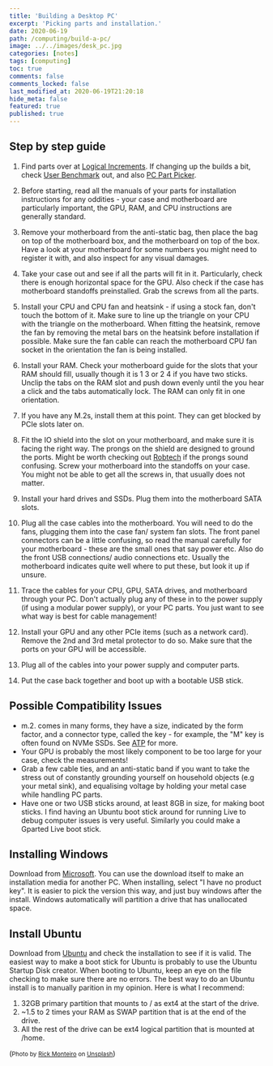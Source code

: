 ```yaml
---
title: 'Building a Desktop PC'
excerpt: 'Picking parts and installation.'
date: 2020-06-19
path: /computing/build-a-pc/
image: ../../images/desk_pc.jpg
categories: [notes]
tags: [computing]
toc: true
comments: false
comments_locked: false
last_modified_at: 2020-06-19T21:20:18
hide_meta: false
featured: true
published: true
---
```


## Step by step guide

1. Find parts over at [Logical Increments](https://www.logicalincrements.com/). If changing up the builds a bit, check [User Benchmark](https://www.userbenchmark.com/) out, and also [PC Part Picker](https://pcpartpicker.com/).

2. Before starting, read all the manuals of your parts for installation instructions for any oddities - your case and motherboard are particularly important, the GPU, RAM, and CPU instructions are generally standard. 

3. Remove your motherboard from the anti-static bag, then place the bag on top of the motherboard box, and the motherboard on top of the box. Have a look at your motherboard for some numbers you might need to register it with, and also inspect for any visual damages.

4. Take your case out and see if all the parts will fit in it. Particularly, check there is enough horizontal space for the GPU. Also check if the case has motherboard standoffs preinstalled. Grab the screws from all the parts.

5. Install your CPU and CPU fan and heatsink - if using a stock fan, don't touch the bottom of it. Make sure to line up the triangle on your CPU with the triangle on the motherboard. When fitting the heatsink, remove the fan by removing the metal bars on the heatsink before installation if possible. Make sure the fan cable can reach the motherboard CPU fan socket in the orientation the fan is being installed.

6. Install your RAM. Check your motherboard guide for the slots that your RAM should fill, usually though it is 1 3 or 2 4 if you have two sticks. Unclip the tabs on the RAM slot and push down evenly until the you hear a click and the tabs automatically lock. The RAM can only fit in one orientation.

7. If you have any M.2s, install them at this point. They can get blocked by PCIe slots later on.

8. Fit the IO shield into the slot on your motherboard, and make sure it is facing the right way. The prongs on the shield are designed to ground the ports. Might be worth checking out [Robtech](https://www.youtube.com/watch?v=XAWNzd-gc3Q) if the prongs sound confusing. Screw your motherboard into the standoffs on your case. You might not be able to get all the screws in, that usually does not matter.

9. Install your hard drives and SSDs. Plug them into the motherboard SATA slots.

10. Plug all the case cables into the motherboard. You will need to do the fans, plugging them into the case fan/ system fan slots. The front panel connectors can be a little confusing, so read the manual carefully for your motherboard - these are the small ones that say power etc. Also do the front USB connections/ audio connections etc. Usually the motherboard indicates quite well where to put these, but look it up if unsure.

11. Trace the cables for your CPU, GPU, SATA drives, and motherboard through your PC. Don't actually plug any of these in to the power supply (if using a modular power supply), or your PC parts. You just want to see what way is best for cable management!

12. Install your GPU and any other PCIe items (such as a network card). Remove the 2nd and 3rd metal protector to do so. Make sure that the ports on your GPU will be accessible.

13. Plug all of the cables into your power supply and computer parts.

14. Put the case back together and boot up with a bootable USB stick.

## Possible Compatibility Issues

* m.2. comes in many forms, they have a size, indicated by the form factor, and a connector type, called the key - for example, the "M" key is often found on NVMe SSDs. See [ATP](https://www.atpinc.com/blog/what-is-m.2-M-B-BM-key-socket-3) for more.
* Your GPU is probably the most likely component to be too large for your case, check the measurements!
* Grab a few cable ties, and an anti-static band if you want to take the stress out of constantly grounding yourself on household objects (e.g your metal sink), and equalising voltage by holding your metal case while handling PC parts.
* Have one or two USB sticks around, at least 8GB in size, for making boot sticks. I find having an Ubuntu boot stick around for running Live to debug computer issues is very useful. Similarly you could make a Gparted Live boot stick.

## Installing Windows
Download from [Microsoft](https://www.microsoft.com/en-gb/software-download/windows10). You can use the download itself to make an installation media for another PC. When installing, select "I have no product key". It is easier to pick the version this way, and just buy windows after the install. Windows automatically will partition a drive that has unallocated space.

## Install Ubuntu
Download from [Ubuntu](https://ubuntu.com/download/desktop) and check the installation to see if it is valid. The easiest way to make a boot stick for Ubuntu is probably to use the Ubuntu Startup Disk creator. When booting to Ubuntu, keep an eye on the file checking to make sure there are no errors. The best way to do an Ubuntu install is to manually parition in my opinion. Here is what I recommend:

1. 32GB primary partition that mounts to / as ext4 at the start of the drive.
2. ~1.5 to 2 times your RAM as SWAP partition that is at the end of the drive.
3. All the rest of the drive can be ext4 logical partition that is mounted at /home.

(<span><small>Photo by <a href="https://unsplash.com/@monty_films?utm_source=unsplash&amp;utm_medium=referral&amp;utm_content=creditCopyText">Rick Monteiro</a> on <a href="https://unsplash.com/s/photos/computer-tower?utm_source=unsplash&amp;utm_medium=referral&amp;utm_content=creditCopyText">Unsplash</a></small></span>)